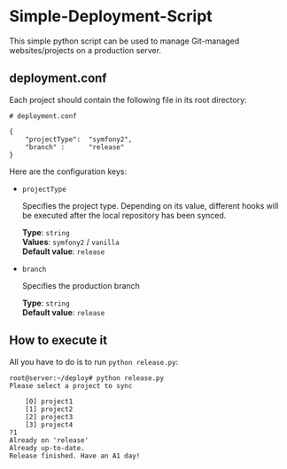 # Simple-Deployment-Script

This simple python script can be used to manage Git-managed websites/projects on a production server.

## deployment.conf
Each project should contain the following file in its root directory:

    # deployment.conf

    {
        "projectType":  "symfony2",
        "branch" :      "release"
    }


Here are the configuration keys:


 - `projectType`

    Specifies the project type. Depending on its value, different hooks will be
    executed after the local repository has been synced.

    **Type**: `string`  
    **Values**: `symfony2` / `vanilla`  
    **Default value**: `release`


 - `branch`

    Specifies the production branch
    
    **Type**: `string`  
    **Default value**: `release`

## How to execute it
All you have to do is to run `python release.py`:

    root@server:~/deploy# python release.py
    Please select a project to sync

        [0] project1
        [1] project2
        [2] project3
        [3] project4
    ?1
    Already on 'release'
    Already up-to-date.
    Release finished. Have an A1 day!


